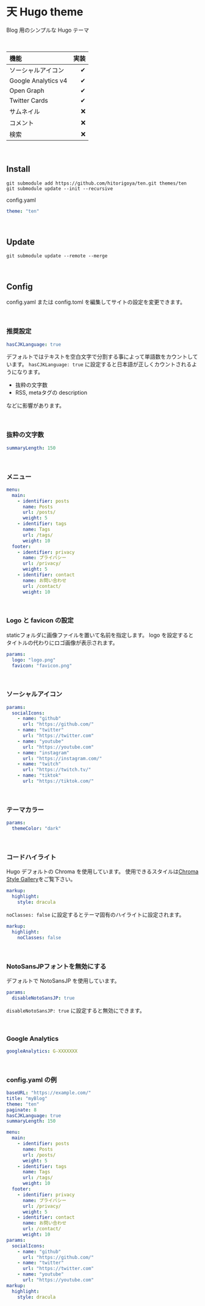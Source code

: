 # 天 Hugo theme

Blog 用のシンプルな Hugo テーマ

<br/>

| 機能                | 実装 |
| :------------------ | ---: |
| ソーシャルアイコン  |    ✔ |
| Google Analytics v4 |    ✔ |
| Open Graph          |    ✔ |
| Twitter Cards       |    ✔ |
| サムネイル          |    ❌ |
| コメント            |    ❌ |
| 検索                |    ❌ |

<br/>

## Install
```
git submodule add https://github.com/hitorigoya/ten.git themes/ten
git submodule update --init --recursive
```

config.yaml
```yaml
theme: "ten"
```

<br/>

## Update
```
git submodule update --remote --merge
```

<br/>

## Config
config.yaml または config.toml を編集してサイトの設定を変更できます。

<br/>

### 推奨設定
```yaml
hasCJKLanguage: true
```
デフォルトではテキストを空白文字で分割する事によって単語数をカウントしています。
`hasCJKLanguage: true` に設定すると日本語が正しくカウントされるようになります。
- 抜粋の文字数
- RSS, metaタグの description


などに影響があります。

<br/>

### 抜粋の文字数
```yaml
summaryLength: 150
```

<br/>

### メニュー
```yaml
menu:
  main:
    - identifier: posts
      name: Posts
      url: /posts/
      weight: 5
    - identifier: tags
      name: Tags
      url: /tags/
      weight: 10
  footer:
    - identifier: privacy
      name: プライバシー
      url: /privacy/
      weight: 5
    - identifier: contact
      name: お問い合わせ
      url: /contact/
      weight: 10
```

<br/>

### Logo と favicon の設定
staticフォルダに画像ファイルを置いて名前を指定します。
logo を設定するとタイトルの代わりにロゴ画像が表示されます。
```yaml
params:
  logo: "logo.png"
  favicon: "favicon.png"
```

<br/>

### ソーシャルアイコン
```yaml
params:
  socialIcons:
    - name: "github"
      url: "https://github.com/"
    - name: "twitter"
      url: "https://twitter.com"
    - name: "youtube"
      url: "https://youtube.com"
    - name: "instagram"
      url: "https://instagram.com/"
    - name: "twitch"
      url: "https://twitch.tv/"
    - name: "tiktok"
      url: "https://tiktok.com/"
```

<br/>

### テーマカラー
```yaml
params:
  themeColor: "dark"
```

<br/>

### コードハイライト
Hugo デフォルトの Chroma を使用しています。
使用できるスタイルは[Chroma Style Gallery](https://xyproto.github.io/splash/docs/all.html)をご覧下さい。
```yaml
markup:
  highlight:
    style: dracula
```
`noClasses: false` に設定するとテーマ固有のハイライトに設定されます。
```yaml
markup:
  highlight:
    noClasses: false
```

<br/>

### NotoSansJPフォントを無効にする
デフォルトで NotoSansJP を使用しています。
```yaml
params:
  disableNotoSansJP: true
```
`disableNotoSansJP: true` に設定すると無効にできます。

<br/>

### Google Analytics
```yaml
googleAnalytics: G-XXXXXXX
```

<br/>

### config.yaml の例
```yaml
baseURL: "https://example.com/"
title: "myBlog"
theme: "ten"
paginate: 8
hasCJKLanguage: true
summaryLength: 150

menu:
  main:
    - identifier: posts
      name: Posts
      url: /posts/
      weight: 5
    - identifier: tags
      name: Tags
      url: /tags/
      weight: 10
  footer:
    - identifier: privacy
      name: プライバシー
      url: /privacy/
      weight: 5
    - identifier: contact
      name: お問い合わせ
      url: /contact/
      weight: 10
params:
  socialIcons:
    - name: "github"
      url: "https://github.com/"
    - name: "twitter"
      url: "https://twitter.com"
    - name: "youtube"
      url: "https://youtube.com"
markup:
  highlight:
    style: dracula
```